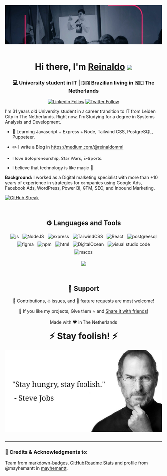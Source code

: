 <div align="center">
<img src="./img/banner-git-hub.jpeg"alt="Reinaldo Martinez" style="vertical-align:top; margin-bottom:1rem"/>
</div>

<div align="center">
   <h1>Hi there, I'm <a href="https://www.linkedin.com/in/reinaldomml/">Reinaldo</a> <img src="https://media.giphy.com/media/hvRJCLFzcasrR4ia7z/giphy.gif" width="25px"> </h1>
</div>

<p align='center'>
   <!-- <a href="https://www.linkedin.com/in/reinaldomml/"><img height="30" src="https://raw.githubusercontent.com/8bithemant/8bithemant/master/linkedin.png?raw=true"></a>&nbsp;&nbsp;
<a href="https://twitter.com/8bithemant"><img height="30" src="https://raw.githubusercontent.com/8bithemant/8bithemant/master/twitter.png?raw=true"></a>&nbsp;&nbsp; -->

 </p>

<div align="center">
<h3>💻 University student in IT | 🇧🇷 Brazilian living in 🇳🇱 The Netherlands</h3>
</div>

<p align="center">
   <a href="https://www.linkedin.com/in/reinaldomml/"><img alt="Linkedin Follow" src="https://img.shields.io/badge/linkedin-%230077B5.svg?style=for-the-badge&color=09f&labelColor=black&logo=linkedin&label=My profile on"></a>
      <a href="https://twitter.com/reinaldomml"><img alt="Twitter Follow" src="https://img.shields.io/twitter/follow/reinaldomml?style=for-the-badge&color=09f&labelColor=black&logo=twitter&label=@reinaldomml"></a>
   <br>
   <!-- <a href="https://visitor-badge.glitch.me/badge?page_id=reinaldomml"> <img alt="hemant joshi github" src="https://visitor-badge.glitch.me/badge?page_id=reinaldomml"> </a> -->
 </p>

<p align="left">I'm 31 years old University student in a career transition to IT from Leiden City in The Netherlands. Right now, I'm Studying for a degree in Systems Analysis and Development.

</p>

-   🌱 Learning Javascript + Express + Node, Tailwind CSS, PostgreSQL, Puppeteer.

-   ✏️ I write a Blog in https://medium.com/@reinaldomml

-   I love Solopreneurship, Star Wars, E-Sports.

-   I believe that technology is like magic 💫

<b>Background:</b> I worked as a Digital marketing specialist with more than +10 years of experience in strategies for companies using Google Ads, Facebook Ads, WordPress, Power BI, GTM, SEO, and Inbound Marketing.

[![GitHub Streak](https://streak-stats.demolab.com?user=reinaldomml)](https://git.io/streak-stats)

<br />

<h2 align="center"> ⚙️ Languages and Tools</h2>

<p align="center">
  <!-- For more icons please follow  https://github.com/MikeCodesDotNET/ColoredBadges -->
  <img src="https://img.shields.io/badge/javascript-%23323330.svg?style=for-the-badge&logo=javascript&logoColor=%23F7DF1E" alt="js" style="vertical-align:top; margin:4px">
  <img src="https://img.shields.io/badge/node.js-6DA55F?style=for-the-badge&logo=node.js&logoColor=white" alt="NodeJS" style="vertical-align:top; margin:4px">
  <img src="https://img.shields.io/badge/express.js-%23404d59.svg?style=for-the-badge&logo=express&logoColor=%2361DAFB" alt="express" style="vertical-align:top; margin:4px">
  <img src="https://img.shields.io/badge/tailwindcss-%2338B2AC.svg?style=for-the-badge&logo=tailwind-css&logoColor=white" alt="TailwindCSS" style="vertical-align:top; margin:4px">
  <img src="https://img.shields.io/badge/react-%2320232a.svg?style=for-the-badge&logo=react&logoColor=%2361DAFB" alt="React" style="vertical-align:top; margin:4px">
  <img src="https://img.shields.io/badge/postgres-%23316192.svg?style=for-the-badge&logo=postgresql&logoColor=white" alt="postgreesql" style="vertical-align:top; margin:4px">
  <img src="https://img.shields.io/badge/figma-%23F24E1E.svg?style=for-the-badge&logo=figma&logoColor=white" alt="figma" style="vertical-align:top; margin:4px">
  <img src="https://img.shields.io/badge/NPM-%23000000.svg?style=for-the-badge&logo=npm&logoColor=white" alt="npm" style="vertical-align:top; margin:4px">
  <img src="https://img.shields.io/badge/html5-%23E34F26.svg?style=for-the-badge&logo=html5&logoColor=white" alt="html" style="vertical-align:top; margin:4px">
  <img src="https://img.shields.io/badge/DigitalOcean-%230167ff.svg?style=for-the-badge&logo=digitalOcean&logoColor=white" alt="DigitalOcean" style="vertical-align:top; margin:4px">
  <img src="https://img.shields.io/badge/Visual%20Studio%20Code-0078d7.svg?style=for-the-badge&logo=visual-studio-code&logoColor=white" alt="visual studio code" style="vertical-align:top; margin:4px">
  <img src="https://img.shields.io/badge/mac%20os-000000?style=for-the-badge&logo=macos&logoColor=F0F0F0" alt="macos" style="vertical-align:top; margin:4px">
</p>

<p align="center" >
  <!-- <a href="https://github.com/reinaldomml/github-readme-stats"><img align="center" src="https://github-readme-stats.vercel.app/api?username=reinaldomml&show_icons=true&include_all_commits=true&theme=graywhite&hide_border=true" alt="Reinaldomml's github stats" /></a> -->
  <a href="https://github.com/reinaldomml/github-readme-stats"><img align="center" src="https://github-readme-stats.vercel.app/api/top-langs/?username=reinaldomml&layout=compact&theme=graywhite&hide_border=true" /></a>
</p>

<!-- <h2 align="center"> 🚀 Main Repositories</h2>

<p align="center">
<a href="https://github.com/reinaldomml/roomfi">
  <img align="center" src="https://github-readme-stats.vercel.app/api/pin/?username=reinaldomml&repo=roomfi&theme=graywhite" />
</a>
<a href="https://github.com/reinaldomml/my-scrap-test-puppeteer">
  <img align="center" src="https://github-readme-stats.vercel.app/api/pin/?username=reinaldomml&repo=my-scrap-test-puppeteer&theme=graywhite" />
</a>
</p> -->

<br>

<h2 align="center">🤝 Support</h2>

<p align="center">🎁 Contributions, 🔥 issues, and 🍪 feature requests are most welcome!</p>

<p align="center">💙 If you like my projects, Give them ⭐ and <u>Share it with friends!</u></p>
</p>
<p align="center">Made with ❤️ in The Netherlands</p>

<h1 align='center' style="vertical-align:top; margin:1rem;">⚡️ Stay foolish! ⚡️</h1>

<div align="center">
<img src="./img/steve-quote.jpg"alt="Steve Jobs Quote" style="vertical-align:top; margin-bottom:1rem"/>
</div>

---

### 🤝 Credits & Acknowledgments to:

Team from [markdown-badges](https://github.com/Ileriayo/markdown-badges), [GitHub Readme Stats](https://github.com/anuraghazra/github-readme-stats) and profile from @mayhemantt in [mayhemantt](https://github.com/mayhemantt/mayhemantt).
